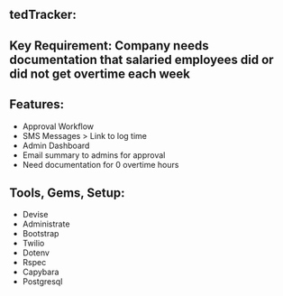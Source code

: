 ## tedTracker:

## Key Requirement: Company needs documentation that salaried employees did or did not get overtime each week

## Features:
- Approval Workflow
- SMS Messages > Link to log time
- Admin Dashboard
- Email summary to admins for approval
- Need documentation for 0 overtime hours

## Tools, Gems, Setup:
- Devise
- Administrate
- Bootstrap
- Twilio
- Dotenv
- Rspec
- Capybara
- Postgresql
